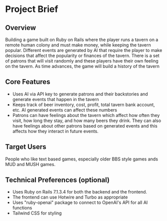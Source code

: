 # Project Brief

## Overview

Building a game built on Ruby on Rails where the player runs a tavern on a remote human colony and must make money, while keeping the tavern popular. Different events are generated by AI that require the player to make decisions that affect the popularity or finances of the tavern. There is a set of patrons that will visit randomly and these players have their own feeling on the tavern. As time advances, the game will build a history of the tavern

## Core Features

- Uses AI via API key to generate patrons and their backstories and generate events that happen in the tavern
- Keeps track of beer inventory, cost, profit, total tavern bank account, etc. AI generated events can affect these numbers
- Patrons can have feelings about the tavern which affect how often they visit, how long they stay, and how many beers they drink. They can also have feelings about other patrons based on generated events and this affects how they interact in future events.

## Target Users

People who like text based games, especially older BBS style games ands MUD and MUSH games.

## Technical Preferences (optional)

- Uses Ruby on Rails 7.1.3.4 for both the backend and the frontend.
- The frontend can use Hotwire and Turbo as appropriate
- Uses "ruby-openai" package to connect to OpenAI's API for all AI functions
- Tailwind CSS for styling
